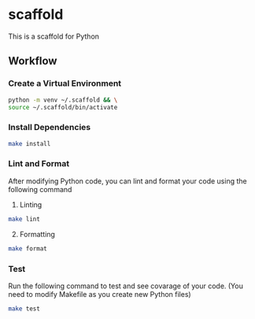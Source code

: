 # scaffold
This is a scaffold for Python

## Workflow

### Create a Virtual Environment

```bash
python -m venv ~/.scaffold && \
source ~/.scaffold/bin/activate
```

### Install Dependencies

```bash
make install
```

### Lint and Format

After modifying Python code, you can lint and format your code using the following command

1. Linting
 
```bash
make lint
```

2. Formatting
```bash
make format
```

### Test

Run the following command to test and see covarage of your code. (You need to modify Makefile as you create new Python files)

```bash
make test
```
